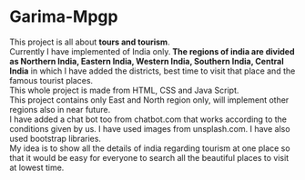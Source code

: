 # Garima-Mpgp
This project is all about <b>tours and tourism</b>.<br/>Currently I have implemented of India only.<b> The regions of india are divided as Northern India, Eastern India, Western India, Southern India, Central India</b> in which I have added the districts, best time to visit that place and the famous tourist places. <br/>This whole project is made from HTML, CSS and Java Script.<br/>This project contains only East and North region only, will implement other regions also in near future. <br/>I have added a chat bot too from chatbot.com that works according to the conditions given by us. I have used images from unsplash.com. I have also used bootstrap libraries. <br/>My idea is to show all the details of india regarding tourism at one place so that it would be easy for everyone to search all the beautiful places to visit at lowest time.
